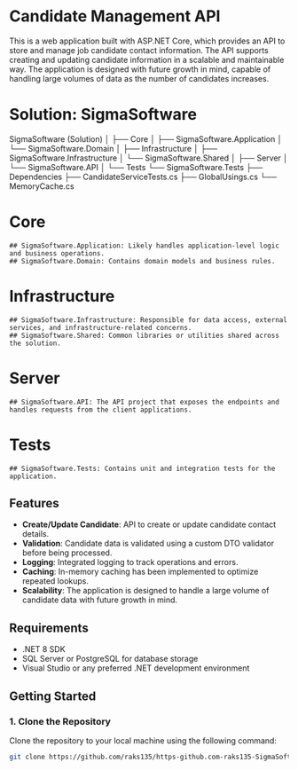 ﻿# Candidate Management API

This is a web application built with ASP.NET Core, which provides an API to store and manage job candidate contact information. 
The API supports creating and updating candidate information in a scalable and maintainable way. 
The application is designed with future growth in mind, capable of handling large volumes of data as the number of candidates 
increases.

# Solution: SigmaSoftware
SigmaSoftware (Solution)
│
├── Core
│   ├── SigmaSoftware.Application
│   └── SigmaSoftware.Domain
│
├── Infrastructure
│   ├── SigmaSoftware.Infrastructure
│   └── SigmaSoftware.Shared
│
├── Server
│   └── SigmaSoftware.API
│
└── Tests
    └── SigmaSoftware.Tests
        ├── Dependencies
        ├── CandidateServiceTests.cs
        ├── GlobalUsings.cs
        └── MemoryCache.cs

# Core
    ## SigmaSoftware.Application: Likely handles application-level logic and business operations.
    ## SigmaSoftware.Domain: Contains domain models and business rules.
# Infrastructure

    ## SigmaSoftware.Infrastructure: Responsible for data access, external services, and infrastructure-related concerns.
    ## SigmaSoftware.Shared: Common libraries or utilities shared across the solution.
# Server

    ## SigmaSoftware.API: The API project that exposes the endpoints and handles requests from the client applications.
# Tests

    ## SigmaSoftware.Tests: Contains unit and integration tests for the application.

## Features

- **Create/Update Candidate**: API to create or update candidate contact details.
- **Validation**: Candidate data is validated using a custom DTO validator before being processed.
- **Logging**: Integrated logging to track operations and errors.
- **Caching**: In-memory caching has been implemented to optimize repeated lookups.
- **Scalability**: The application is designed to handle a large volume of candidate data with future growth in mind.

## Requirements

- .NET 8 SDK
- SQL Server or PostgreSQL for database storage
- Visual Studio or any preferred .NET development environment

## Getting Started

### 1. Clone the Repository

Clone the repository to your local machine using the following command:

```bash
git clone https://github.com/raks135/https-github.com-raks135-SigmaSoftware
